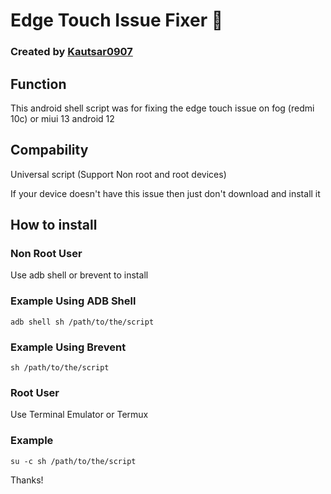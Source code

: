 # Edge Touch Issue Fixer 📏
### Created by [Kautsar0907](https://github.com/Kautsar0907)

## Function
This android shell script was for fixing the edge touch issue on fog (redmi 10c) or miui 13 android 12

## Compability
Universal script (Support Non root and root devices)

If your device doesn't have this issue then just don't download and install it

## How to install
### Non Root User
Use adb shell or brevent to install

### Example Using ADB Shell
```
adb shell sh /path/to/the/script
```

### Example Using Brevent
```
sh /path/to/the/script
```

### Root User
Use Terminal Emulator or Termux

### Example
```
su -c sh /path/to/the/script
```

Thanks!
